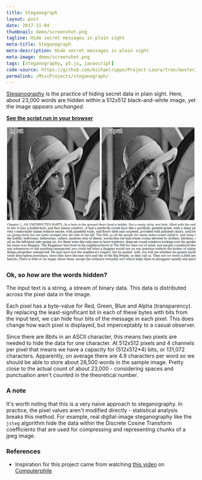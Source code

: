 ```yaml
---
title: Steganograph
layout: post
date: 2017-11-04
thumbnail: demo/screenshot.png
tagline: Hide secret messages in plain sight
meta-title: Steganograph
meta-description: Hide secret messages in plain sight
meta-image: demo/screenshot.png
tags: [steganography, p5.js, javascript]
code-source: https://github.com/michaelruppe/Project-Laura/tree/master/steganograph
permalink: /MiscProjects/steganograph/
---
```


[Steganography](https://en.wikipedia.org/wiki/Steganography) is the practice of hiding secret data in plain sight. Here, about 23,000 words are hidden within a 512x512 black-and-white image, yet the image *appears unchanged*.

**[See the script run in your browser](demo/index.html)**

[![A screenshot of script output](demo/screenshot.png)](demo/index.html)

### Ok, so *how* are the words hidden?
The input text is a string, a stream of binary data. This data is distributed across the pixel data in the image.

Each pixel has a byte-value for Red, Green, Blue and Alpha (transparency). By replacing the least-significant bit in each of these bytes with bits from the input text, we can hide four bits of the message in each pixel. This does change how each pixel is displayed, but imperceptably to a casual observer.

Since there are 8bits in an ASCII character, this means two pixels are needed to hide the data for one character. At 512x512 pixels and 4 channels per pixel that means we have a capacity for (512x512*4) bits, or 131,072 characters. Apparently, on average there are 4.9 characters per word so we should be able to store about 26,500 words in the sample image. Pretty close to the actual count of about 23,000 - considering spaces and punctuation aren't counted in the theoretical number.

### A note

It's worth noting that this is a very naive approach to steganography. In practice, the pixel values aren't modified directly - statistical analysis breaks this method. For example, real digital-image steganography like the `jsteg` algorithm hide the data within the Discrete Cosine Transform coefficients that are used for compressing and representing chunks of a jpeg image.

### References
 - Inspiration for this project came from watching [this video](https://www.youtube.com/watch?v=TWEXCYQKyDc) on [Computerphile](https://www.youtube.com/channel/UC9-y-6csu5WGm29I7JiwpnA)
